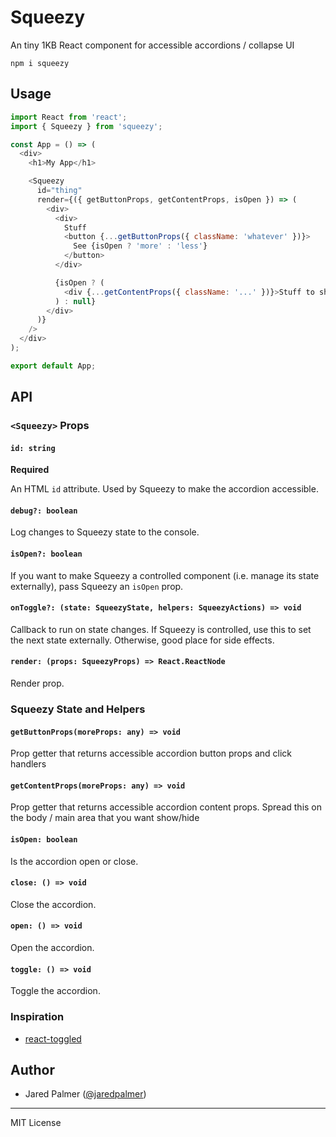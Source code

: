 # Squeezy

An tiny 1KB React component for accessible accordions / collapse UI

```
npm i squeezy
```

## Usage

```js
import React from 'react';
import { Squeezy } from 'squeezy';

const App = () => (
  <div>
    <h1>My App</h1>

    <Squeezy
      id="thing"
      render={({ getButtonProps, getContentProps, isOpen }) => (
        <div>
          <div>
            Stuff
            <button {...getButtonProps({ className: 'whatever' })}>
              See {isOpen ? 'more' : 'less'}
            </button>
          </div>

          {isOpen ? (
            <div {...getContentProps({ className: '...' })}>Stuff to show</div>
          ) : null}
        </div>
      )}
    />
  </div>
);

export default App;
```

## API

### `<Squeezy>` Props

#### `id: string`

**Required**

An HTML `id` attribute. Used by Squeezy to make the accordion accessible.

#### `debug?: boolean`

Log changes to Squeezy state to the console.

#### `isOpen?: boolean`

If you want to make Squeezy a controlled component (i.e. manage its state
externally), pass Squeezy an `isOpen` prop.

#### `onToggle?: (state: SqueezyState, helpers: SqueezyActions) => void`

Callback to run on state changes. If Squeezy is controlled, use this to set the
next state externally. Otherwise, good place for side effects.

#### `render: (props: SqueezyProps) => React.ReactNode`

Render prop.

### Squeezy State and Helpers

#### `getButtonProps(moreProps: any) => void`

Prop getter that returns accessible accordion button props and click handlers

#### `getContentProps(moreProps: any) => void`

Prop getter that returns accessible accordion content props. Spread this on the
body / main area that you want show/hide

#### `isOpen: boolean`

Is the accordion open or close.

#### `close: () => void`

Close the accordion.

#### `open: () => void`

Open the accordion.

#### `toggle: () => void`

Toggle the accordion.

### Inspiration

* [react-toggled](https://github.com/kentcdodds/react-toggled)

## Author

* Jared Palmer ([@jaredpalmer](https://twitter.com/jaredpalmer))

---

MIT License
